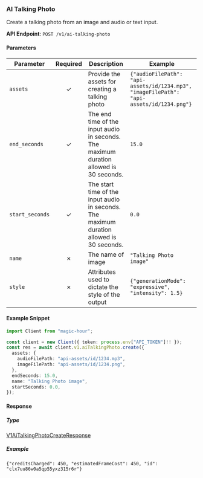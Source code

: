 
### AI Talking Photo <a name="create"></a>

Create a talking photo from an image and audio or text input.

**API Endpoint**: `POST /v1/ai-talking-photo`

#### Parameters

| Parameter | Required | Description | Example |
|-----------|:--------:|-------------|--------|
| `assets` | ✓ | Provide the assets for creating a talking photo | `{"audioFilePath": "api-assets/id/1234.mp3", "imageFilePath": "api-assets/id/1234.png"}` |
| `end_seconds` | ✓ | The end time of the input audio in seconds. The maximum duration allowed is 30 seconds. | `15.0` |
| `start_seconds` | ✓ | The start time of the input audio in seconds. The maximum duration allowed is 30 seconds. | `0.0` |
| `name` | ✗ | The name of image | `"Talking Photo image"` |
| `style` | ✗ | Attributes used to dictate the style of the output | `{"generationMode": "expressive", "intensity": 1.5}` |

#### Example Snippet

```typescript
import Client from "magic-hour";

const client = new Client({ token: process.env["API_TOKEN"]!! });
const res = await client.v1.aiTalkingPhoto.create({
  assets: {
    audioFilePath: "api-assets/id/1234.mp3",
    imageFilePath: "api-assets/id/1234.png",
  },
  endSeconds: 15.0,
  name: "Talking Photo image",
  startSeconds: 0.0,
});

```

#### Response

##### Type
[V1AiTalkingPhotoCreateResponse](/src/types/v1-ai-talking-photo-create-response.ts)

##### Example
`{"creditsCharged": 450, "estimatedFrameCost": 450, "id": "clx7uu86w0a5qp55yxz315r6r"}`
